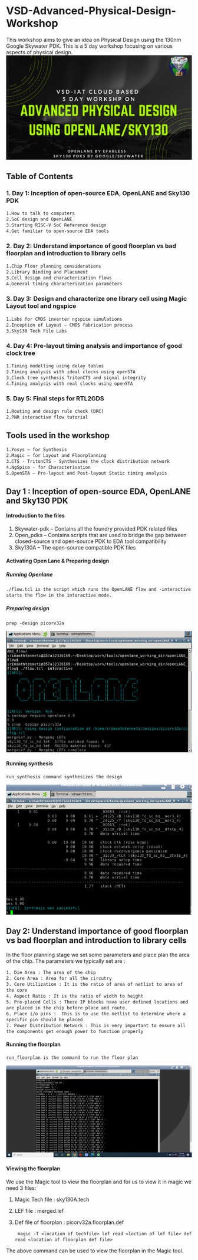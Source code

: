 # VSD-Advanced-Physical-Design-Workshop
This workshop aims to give an idea on Physical Design using the 130nm Google Skywater PDK. This is a 5 day workshop focusing on various aspects of physical design. 
![Screenshot](Images/apd.png)
## Table of Contents
### 1. Day 1: Inception of open-source EDA, OpenLANE and Sky130 PDK
    1.How to talk to computers
    2.SoC design and OpenLANE
    3.Starting RISC-V SoC Reference design
    4.Get familiar to open-source EDA tools
### 2. Day 2: Understand importance of good floorplan vs bad floorplan and introduction to library cells
    1.Chip Floor planning considerations
    2.Library Binding and Placement
    3.Cell design and characterization flows
    4.General timing characterization parameters
### 3. Day 3: Design and characterize one library cell using Magic Layout tool and ngspice
    1.Labs for CMOS inverter ngspice simulations
    2.Inception of Layout – CMOS fabrication process
    3.Sky130 Tech File Labs
### 4. Day 4: Pre-layout timing analysis and importance of good clock tree
    1.Timing modelling using delay tables
    2.Timing analysis with ideal clocks using openSTA
    3.Clock tree synthesis TritonCTS and signal integrity
    4.Timing analysis with real clocks using openSTA
### 5. Day 5: Final steps for RTL2GDS
    1.Routing and design rule check (DRC)
    2.PNR interactive flow tutorial

## Tools used in the workshop
    1.Yosys – for Synthesis
    2.Magic – for Layout and Floorplanning
    3.CTS - TritonCTS - Synthesizes the clock distribution network
    4.NgSpice - for Characterisation
    5.OpenSTA – Pre-layout and Post-layout Static timing analysis
    
## Day 1 : Inception of open-source EDA, OpenLANE and Sky130 PDK
#### Introduction to the files
1. Skywater-pdk – Contains all the foundry provided PDK related files
2. Open_pdks – Contains scripts that are used to bridge the gap between closed-source and open-source PDK to EDA tool compatibility
3. Sky130A – The open-source compatible PDK files
#### Activating Open Lane & Preparing design

##### Running Openlane
    ./flow.tcl is the script which runs the OpenLANE flow and -interactive starts the flow in the interactive mode. 
##### Preparing design
    prep -design picorv32a
![Screenshot](Images/prepdesign.png)

#### Running synthesis
    run_synthesis command synthesizes the design
![Screenshot](Images/Synth.png)

## Day 2: Understand importance of good floorplan vs bad floorplan and introduction to library cells
In the floor planning stage we set some parameters and place plan the area of the chip. The parameters we typically set are :

    1. Die Area : The area of the chip
    2. Core Area : Area for all the circutry
    3. Core Utilization : It is the ratio of area of netlist to area of the core
    4. Aspect Ratio : It is the ratio of width to height
    5. Pre-placed Cells : These IP blocks have user defined locations and are placed in the chip before place and route.
    6. Place i/o pins :  This is to use the netlist to determine where a specific pin should be placed
    7. Power Distribution Network : This is very important to ensure all the components get enough power to function properly
    
#### Running the floorplan
    run_floorplan is the command to run the floor plan
![Screenshot](Images/fp1.png)
#### Viewing the floorplan
We use the Magic tool to view the floorplan and for us to view it in magic we need 3 files:
1. Magic Tech file : sky130A.tech
2. LEF file : merged.lef
3. Def file of floorplan : picorv32a.floorplan.def

        magic -T <location of techfile> lef read <loction of lef file> def read <location of floorplan def file>
The above command can be used to view the floorplan in the Magic tool.
